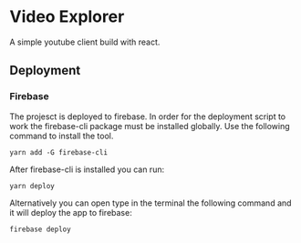 # Video Explorer

A simple youtube client build with react.

## Deployment

### Firebase

The projesct is deployed to firebase.
In order for the deployment script to work the firebase-cli package must be installed globally. Use the following command to install the tool.

`yarn add -G firebase-cli`

After firebase-cli is installed you can run:

`yarn deploy`

Alternatively you can open type in the terminal the following command and it will deploy the app to firebase:

`firebase deploy`

